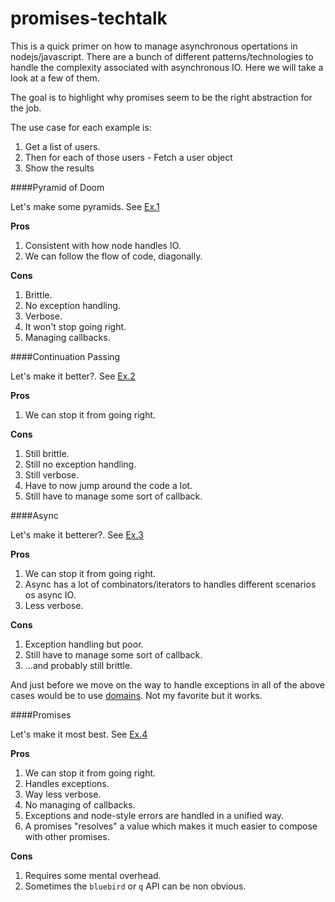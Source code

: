 promises-techtalk
=================

This is a quick primer on how to manage asynchronous opertations in nodejs/javascript. There are a bunch of different patterns/technologies to handle the complexity associated with asynchronous IO.  Here we will take a look at a few of them.

The goal is to highlight why promises seem to be the right abstraction for the job.

The use case for each example is:

  1. Get a list of users.
  2. Then for each of those users
    - Fetch a user object
  3. Show the results

####Pyramid of Doom

Let's make some pyramids. See [Ex.1](pyramid.js)

**Pros**

  1. Consistent with how node handles IO.
  2. We can follow the flow of code, diagonally.

**Cons**

  1. Brittle.
  2. No exception handling.
  3. Verbose.
  4. It won't stop going right.
  2. Managing callbacks.

####Continuation Passing

Let's make it better?. See [Ex.2](cps.js)

**Pros**

  1. We can stop it from going right.

**Cons**

  1. Still brittle.
  2. Still no exception handling.
  3. Still verbose.
  4. Have to now jump around the code a lot.
  2. Still have to manage some sort of callback.

####Async

Let's make it betterer?. See [Ex.3](async.js)

**Pros**

  1. We can stop it from going right.
  2. Async has a lot of combinators/iterators to handles different scenarios os async IO.
  3. Less verbose.

**Cons**

  1. Exception handling but poor.
  2. Still have to manage some sort of callback.
  3. ...and probably still brittle.
  
And just before we move on the way to handle exceptions in all of the above cases would be to use [domains](http://nodejs.org/docs/latest/api/domain.html).  Not my favorite but it works.

####Promises

Let's make it most best. See [Ex.4](promises.js)

**Pros**

  1. We can stop it from going right.
  2. Handles exceptions.
  3. Way less verbose.
  4. No managing of callbacks.
  5. Exceptions and node-style errors are handled in a unified way.
  6. A promises "resolves" a value which makes it much easier to compose with other promises.

**Cons**

  1. Requires some mental overhead.
  2. Sometimes the `bluebird` or `q` API can be non obvious.
